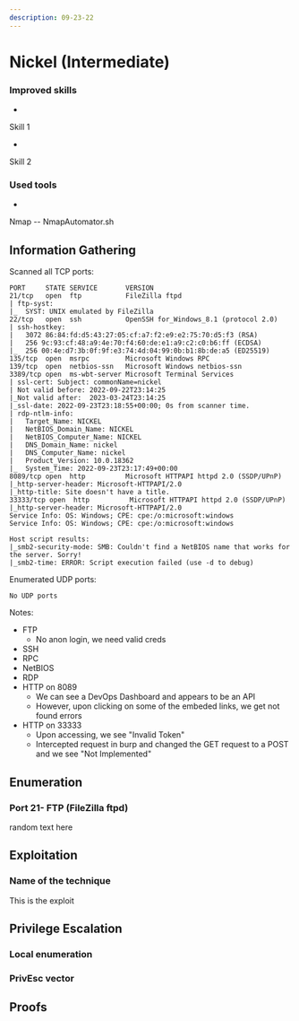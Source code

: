 ```yaml
---
description: 09-23-22
---
```


# Nickel (Intermediate)

### Improved skills <a href="#improved-skills" id="improved-skills"></a>

*

Skill 1

*

Skill 2

### Used tools <a href="#used-tools" id="used-tools"></a>

*

Nmap -- NmapAutomator.sh

## Information Gathering <a href="#information-gathering" id="information-gathering"></a>

Scanned all TCP ports:​

```
PORT     STATE SERVICE       VERSION
21/tcp   open  ftp           FileZilla ftpd
| ftp-syst: 
|_  SYST: UNIX emulated by FileZilla
22/tcp   open  ssh           OpenSSH for_Windows_8.1 (protocol 2.0)
| ssh-hostkey: 
|   3072 86:84:fd:d5:43:27:05:cf:a7:f2:e9:e2:75:70:d5:f3 (RSA)
|   256 9c:93:cf:48:a9:4e:70:f4:60:de:e1:a9:c2:c0:b6:ff (ECDSA)
|_  256 00:4e:d7:3b:0f:9f:e3:74:4d:04:99:0b:b1:8b:de:a5 (ED25519)
135/tcp  open  msrpc         Microsoft Windows RPC
139/tcp  open  netbios-ssn   Microsoft Windows netbios-ssn
3389/tcp open  ms-wbt-server Microsoft Terminal Services
| ssl-cert: Subject: commonName=nickel
| Not valid before: 2022-09-22T23:14:25
|_Not valid after:  2023-03-24T23:14:25
|_ssl-date: 2022-09-23T23:18:55+00:00; 0s from scanner time.
| rdp-ntlm-info: 
|   Target_Name: NICKEL
|   NetBIOS_Domain_Name: NICKEL
|   NetBIOS_Computer_Name: NICKEL
|   DNS_Domain_Name: nickel
|   DNS_Computer_Name: nickel
|   Product_Version: 10.0.18362
|_  System_Time: 2022-09-23T23:17:49+00:00
8089/tcp open  http          Microsoft HTTPAPI httpd 2.0 (SSDP/UPnP)
|_http-server-header: Microsoft-HTTPAPI/2.0
|_http-title: Site doesn't have a title.
33333/tcp open  http          Microsoft HTTPAPI httpd 2.0 (SSDP/UPnP)
|_http-server-header: Microsoft-HTTPAPI/2.0
Service Info: OS: Windows; CPE: cpe:/o:microsoft:windows
Service Info: OS: Windows; CPE: cpe:/o:microsoft:windows

Host script results:
|_smb2-security-mode: SMB: Couldn't find a NetBIOS name that works for the server. Sorry!
|_smb2-time: ERROR: Script execution failed (use -d to debug)
```

Enumerated UDP ports:

```
No UDP ports
```

​Notes:​

* FTP
  * No anon login, we need valid creds
* SSH
* RPC
* NetBIOS
* RDP
* HTTP on 8089
  * We can see a DevOps Dashboard and appears to be an API
  * However, upon clicking on some of the embeded links, we get not found errors
* HTTP on 33333
  * Upon accessing, we see "Invalid Token"
  * Intercepted request in burp and changed the GET request to a POST and we see "Not Implemented"

## Enumeration <a href="#enumeration" id="enumeration"></a>

### Port 21- FTP (FileZilla ftpd) <a href="#port-80-http-apache" id="port-80-http-apache"></a>

random text here

## Exploitation <a href="#exploitation" id="exploitation"></a>

### Name of the technique <a href="#name-of-the-technique" id="name-of-the-technique"></a>

This is the exploit

## Privilege Escalation <a href="#privilege-escalation" id="privilege-escalation"></a>

### Local enumeration <a href="#local-enumeration" id="local-enumeration"></a>

### PrivEsc vector <a href="#privesc-vector" id="privesc-vector"></a>

## Proofs <a href="#proofs" id="proofs"></a>
